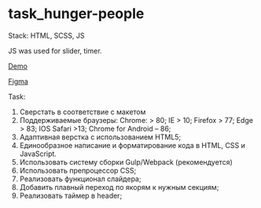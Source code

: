 # task_hunger-people

Stack: HTML, SCSS, JS

JS was used for slider, timer.

[Demo](https://milla-romankova.github.io/task_hunger-people/)

[Figma](https://www.figma.com/file/BWy2TFoZrmkXNRLViZ0MYA/Hunger---Website-Template-(Copy)?node-id=38305%3A10)

Task:

1)	Сверстать в соответствие с макетом
2)	Поддерживаемые браузеры:
	Chrome: > 80;
	IE > 10;
	Firefox > 77;
	Edge > 83;
	IOS Safari >13;
	Chrome for Android – 86;
3)	Адаптивная верстка с использованием HTML5;
4)	Единообразное написание и форматирование кода в HTML, CSS и JavaScript.
5)	Использовать систему сборки Gulp/Webpack (рекомендуется)
6)	Использовать препроцессор CSS;
7)	Реализовать функционал слайдера;
8)	Добавить плавный переход по якорям к нужным секциям;
9)	Реализовать таймер в header;

